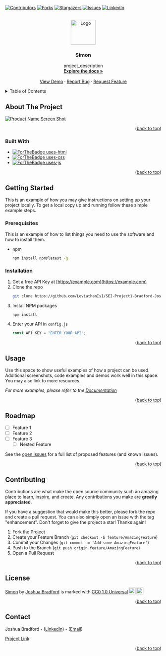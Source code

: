 <div id="top"></div>
<!--
*** Thanks for checking out the Best-README-Template. If you have a suggestion
*** that would make this better, please fork the repo and create a pull request
*** or simply open an issue with the tag "enhancement".
*** Don't forget to give the project a star!
*** Thanks again! Now go create something AMAZING! :D
-->

<!-- PROJECT SHIELDS -->
<!--
*** I'm using markdown "reference style" links for readability.
*** Reference links are enclosed in brackets [ ] instead of parentheses ( ).
*** See the bottom of this document for the declaration of the reference variables
*** for contributors-url, forks-url, etc. This is an optional, concise syntax you may use.
*** https://www.markdownguide.org/basic-syntax/#reference-style-links
-->

[![Contributors][contributors-shield]][contributors-url]
[![Forks][forks-shield]][forks-url]
[![Stargazers][stars-shield]][stars-url]
[![Issues][issues-shield]][issues-url]
[![LinkedIn][linkedin-shield]][linkedin-url]

<!-- PROJECT LOGO -->
<br />
<div align="center">
  <a href="https://github.com/LeviathanIsI/SEI-Project1-Bradford-Joshua">
    <img src="https://i.imgur.com/cFId6z1.png" alt="Logo" width="80" height="80">
  </a>

<h3 align="center">Simon</h3>

  <p align="center">
    project_description
    <br />
    <a href="https://github.com/LeviathanIsI/SEI-Project1-Bradford-Joshua"><strong>Explore the docs »</strong></a>
    <br />
    <br />
    <a href="https://github.com/LeviathanIsI/SEI-Project1-Bradford-Joshua">View Demo</a>
    ·
    <a href="https://github.com/LeviathanIsI/SEI-Project1-Bradford-Joshua/issues">Report Bug</a>
    ·
    <a href="https://github.com/LeviathanIsI/SEI-Project1-Bradford-Joshua/issues">Request Feature</a>
  </p>
</div>

<!-- TABLE OF CONTENTS -->
<details>
  <summary>Table of Contents</summary>
  <ol>
    <li>
      <a href="#about-the-project">About The Project</a>
      <ul>
        <li><a href="#built-with">Built With</a></li>
      </ul>
    </li>
    <li>
      <a href="#getting-started">Getting Started</a>
      <ul>
        <li><a href="#prerequisites">Prerequisites</a></li>
        <li><a href="#installation">Installation</a></li>
      </ul>
    </li>
    <li><a href="#usage">Usage</a></li>
    <li><a href="#roadmap">Roadmap</a></li>
    <li><a href="#contributing">Contributing</a></li>
    <li><a href="#"></a></li>
    <li><a href="#contact">Contact</a></li>
    <li><a href="#acknowledgments">Acknowledgments</a></li>
  </ol>
</details>

<!-- ABOUT THE PROJECT -->

## About The Project

[![Product Name Screen Shot][product-screenshot]](https://example.com)

<p align="right">(<a href="#top">back to top</a>)</p>

### Built With

* [![ForTheBadge uses-html](http://ForTheBadge.com/images/badges/uses-html.svg)](http://ForTheBadge.com)
* [![ForTheBadge uses-css](http://ForTheBadge.com/images/badges/uses-css.svg)](http://ForTheBadge.com)
* [![ForTheBadge uses-js](http://ForTheBadge.com/images/badges/uses-js.svg)](http://ForTheBadge.com)

<p align="right">(<a href="#top">back to top</a>)</p>

<!-- GETTING STARTED -->

## Getting Started

This is an example of how you may give instructions on setting up your project locally.
To get a local copy up and running follow these simple example steps.

### Prerequisites

This is an example of how to list things you need to use the software and how to install them.

- npm
  ```sh
  npm install npm@latest -g
  ```

### Installation

1. Get a free API Key at [https://example.com](https://example.com)
2. Clone the repo
   ```sh
   git clone https://github.com/LeviathanIsI/SEI-Project1-Bradford-Joshua.git
   ```
3. Install NPM packages
   ```sh
   npm install
   ```
4. Enter your API in `config.js`
   ```js
   const API_KEY = "ENTER YOUR API";
   ```

<p align="right">(<a href="#top">back to top</a>)</p>

<!-- USAGE EXAMPLES -->

## Usage

Use this space to show useful examples of how a project can be used. Additional screenshots, code examples and demos work well in this space. You may also link to more resources.

_For more examples, please refer to the [Documentation](https://example.com)_

<p align="right">(<a href="#top">back to top</a>)</p>

<!-- ROADMAP -->

## Roadmap

- [ ] Feature 1
- [ ] Feature 2
- [ ] Feature 3
  - [ ] Nested Feature

See the [open issues](https://github.com/LeviathanIsI/SEI-Project1-Bradford-Joshua/issues) for a full list of proposed features (and known issues).

<p align="right">(<a href="#top">back to top</a>)</p>

<!-- CONTRIBUTING -->

## Contributing

Contributions are what make the open source community such an amazing place to learn, inspire, and create. Any contributions you make are **greatly appreciated**.

If you have a suggestion that would make this better, please fork the repo and create a pull request. You can also simply open an issue with the tag "enhancement".
Don't forget to give the project a star! Thanks again!

1. Fork the Project
2. Create your Feature Branch (`git checkout -b feature/AmazingFeature`)
3. Commit your Changes (`git commit -m 'Add some AmazingFeature'`)
4. Push to the Branch (`git push origin feature/AmazingFeature`)
5. Open a Pull Request

<p align="right">(<a href="#top">back to top</a>)</p>

<!-- LICENSE -->

## License

<p xmlns:cc="http://creativecommons.org/ns#" xmlns:dct="http://purl.org/dc/terms/"><a property="dct:title" rel="cc:attributionURL" href="https://github.com/LeviathanIsI/SEI-Project1-Bradford-Joshua">Simon</a> by <a rel="cc:attributionURL dct:creator" property="cc:attributionName" href="https://github.com/LeviathanIsI">Joshua Bradford</a> is marked with <a href="http://creativecommons.org/publicdomain/zero/1.0?ref=chooser-v1" target="_blank" rel="license noopener noreferrer" style="display:inline-block;">CC0 1.0 Universal<img style="height:22px!important;margin-left:3px;vertical-align:text-bottom;" src="https://mirrors.creativecommons.org/presskit/icons/cc.svg?ref=chooser-v1"><img style="height:22px!important;margin-left:3px;vertical-align:text-bottom;" src="https://mirrors.creativecommons.org/presskit/icons/zero.svg?ref=chooser-v1"></a></p>

<p align="right">(<a href="#top">back to top</a>)</p>

<!-- CONTACT -->

## Contact

Joshua Bradford - ([LinkedIn](https://www.linkedin.com/in/joshua-bradford-0b97111a6/)) - ([Email](mailto:joshua.r.bradford1@gmail.com))

[Project Link](https://github.com/LeviathanIsI/SEI-Project1-Bradford-Joshua)

<p align="right">(<a href="#top">back to top</a>)</p>

<!-- MARKDOWN LINKS & IMAGES -->
<!-- https://www.markdownguide.org/basic-syntax/#reference-style-links -->

[contributors-shield]: https://img.shields.io/github/contributors/LeviathanIsI/SEI-Project1-Bradford-Joshua.svg?style=for-the-badge
[contributors-url]: https://github.com/LeviathanIsI/SEI-Project1-Bradford-Joshua/graphs/contributors
[forks-shield]: https://img.shields.io/github/forks/LeviathanIsI/SEI-Project1-Bradford-Joshua.svg?style=for-the-badge
[forks-url]: https://github.com/LeviathanIsI/SEI-Project1-Bradford-Joshua/network/members
[stars-shield]: https://img.shields.io/github/stars/LeviathanIsI/SEI-Project1-Bradford-Joshua.svg?style=for-the-badge
[stars-url]: https://github.com/LeviathanIsI/SEI-Project1-Bradford-Joshua/stargazers
[issues-shield]: https://img.shields.io/github/issues/LeviathanIsI/SEI-Project1-Bradford-Joshua.svg?style=for-the-badge
[issues-url]: https://github.com/LeviathanIsI/SEI-Project1-Bradford-Joshua/issues
[license-shield]: https://img.shields.io/github/license/LeviathanIsI/SEI-Project1-Bradford-Joshua.svg?style=for-the-badge
[license-url]: https://github.com/LeviathanIsI/SEI-Project1-Bradford-Joshua/blob/master/LICENSE.txt
[linkedin-shield]: https://img.shields.io/badge/-LinkedIn-black.svg?style=for-the-badge&logo=linkedin&colorB=555
[linkedin-url]: https://linkedin.com/in/joshua-bradford-0b97111a6
[product-screenshot]: images/screenshot.png
[Next.js]: https://img.shields.io/badge/next.js-000000?style=for-the-badge&logo=nextdotjs&logoColor=white
[Next-url]: https://nextjs.org/
[React.js]: https://img.shields.io/badge/React-20232A?style=for-the-badge&logo=react&logoColor=61DAFB
[React-url]: https://reactjs.org/
[Vue.js]: https://img.shields.io/badge/Vue.js-35495E?style=for-the-badge&logo=vuedotjs&logoColor=4FC08D
[Vue-url]: https://vuejs.org/
[Angular.io]: https://img.shields.io/badge/Angular-DD0031?style=for-the-badge&logo=angular&logoColor=white
[Angular-url]: https://angular.io/
[Svelte.dev]: https://img.shields.io/badge/Svelte-4A4A55?style=for-the-badge&logo=svelte&logoColor=FF3E00
[Svelte-url]: https://svelte.dev/
[Laravel.com]: https://img.shields.io/badge/Laravel-FF2D20?style=for-the-badge&logo=laravel&logoColor=white
[Laravel-url]: https://laravel.com
[Bootstrap.com]: https://img.shields.io/badge/Bootstrap-563D7C?style=for-the-badge&logo=bootstrap&logoColor=white
[Bootstrap-url]: https://getbootstrap.com
[JQuery.com]: https://img.shields.io/badge/jQuery-0769AD?style=for-the-badge&logo=jquery&logoColor=white
[JQuery-url]: https://jquery.com
